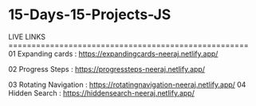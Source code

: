# 15-Days-15-Projects-JS
LIVE LINKS ====================================================                                                                                                                                                         
01 Expanding cards : https://expandingcards-neeraj.netlify.app/                                                                                                                                                         

02 Progress Steps : https://progressteps-neeraj.netlify.app/

03 Rotating Navigation : https://rotatingnavigation-neeraj.netlify.app/
04 Hidden Search : https://hiddensearch-neeraj.netlify.app/
